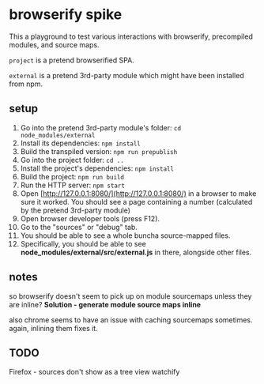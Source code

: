 # browserify spike

This a playground to test various interactions with browserify, precompiled modules, and source maps.

`project` is a pretend browserified SPA.

`external` is a pretend 3rd-party module which might have been installed from npm.

## setup

1. Go into the pretend 3rd-party module's folder: `cd node_modules/external`
2. Install its dependencies: `npm install`
3. Build the transpiled version: `npm run prepublish`
4. Go into the project folder: `cd ..`
5. Install the project's dependencies: `npm install`
6. Build the project: `npm run build`
7. Run the HTTP server: `npm start`
8. Open [http://127.0.0.1:8080/](http://127.0.0.1:8080/) in a browser to make sure it worked. You should see a page containing a number (calculated by the pretend 3rd-party module)
9. Open browser developer tools (press F12).
10. Go to the "sources" or "debug" tab.
11. You should be able to see a whole buncha source-mapped files.
12. Specifically, you should be able to see **node_modules/external/src/external.js** in there, alongside other files.


## notes

so browserify doesn't seem to pick up on module sourcemaps unless they are inline? **Solution - generate module source maps inline**

also chrome seems to have an issue with caching sourcemaps sometimes. again, inlining them fixes it.

## TODO

Firefox - sources don't show as a tree view
watchify

